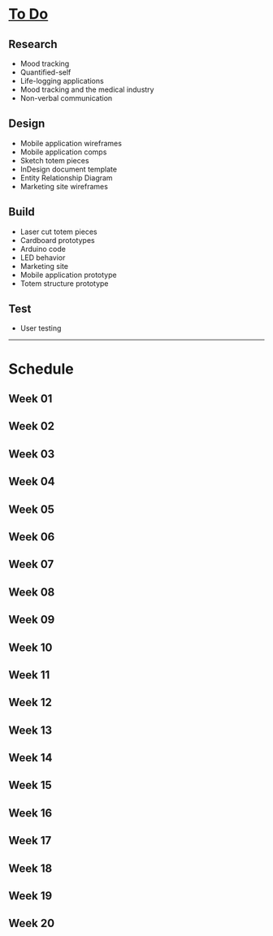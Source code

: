 [To Do](toc.md)
===

Research
---
- Mood tracking
- Quantified-self
- Life-logging applications
- Mood tracking and the medical industry
- Non-verbal communication

Design
---
- Mobile application wireframes
- Mobile application comps
- Sketch totem pieces
- InDesign document template
- Entity Relationship Diagram
- Marketing site wireframes

Build
---
- Laser cut totem pieces
- Cardboard prototypes
- Arduino code
- LED behavior
- Marketing site
- Mobile application prototype
- Totem structure prototype


Test
---
- User testing

- - -

Schedule
===


Week 01
---




Week 02
---




Week 03
---




Week 04
---




Week 05
---




Week 06
---




Week 07
---




Week 08
---




Week 09
---




Week 10
---




Week 11
---




Week 12
---




Week 13
---




Week 14
---




Week 15
---




Week 16
---




Week 17
---




Week 18
---




Week 19
---




Week 20
---



